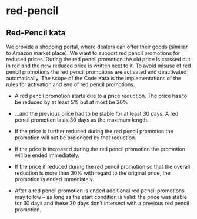 # red-pencil

Red-Pencil kata
---------------
We provide a shopping portal, where dealers can offer their goods (similiar to Amazon market place). We want to support red pencil promotions for reduced prices. During the red pencil promotion the old price is crossed out in red and the new reduced price is written next to it.
To avoid misuse of red pencil promotions the red pencil promotions are activated and deactivated automatically.
The scope of the Code Kata is the implementations of the rules for activation and end of red pencil promotions.

- A red pencil promotion starts due to a price reduction. The price has to be reduced by at least 5% but at most be 30%

- ...and the previous price had to be stable for at least 30 days. A red pencil promotion lasts 30 days as the maximum length.

- If the price is further reduced during the red pencil promotion the promotion will not be prolonged by that reduction.
- If the price is increased during the red pencil promotion the promotion will be ended immediately.
- If the price if reduced during the red pencil promotion so that the overall reduction is more than 30% with regard to the original price, the promotion is ended immediately.
- After a red pencil promotion is ended additional red pencil promotions may follow – as long as the start condition is valid: the price was stable for 30 days and these 30 days don’t intersect with a previous red pencil promotion.